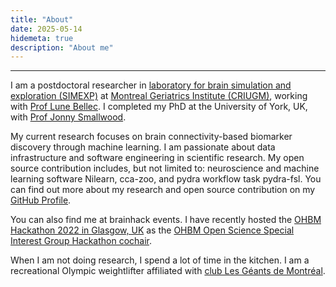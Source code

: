 ```yaml
---
title: "About"
date: 2025-05-14
hidemeta: true
description: "About me"
---
```


--- 

I am a postdoctoral researcher in
[laboratory for brain simulation and exploration (SIMEXP)](https://github.com/SIMEXP) 
at [Montreal Geriatrics Institute (CRIUGM)](https://criugm.qc.ca/en/about-us/who-are-we/), 
working with [Prof Lune Bellec](https://github.com/pbellec/).
I completed my PhD at the University of York, UK, 
with [Prof Jonny Smallwood](https://www.thinclab.ca/).

My current research focuses on brain connectivity-based biomarker discovery through machine learning.
I am passionate about data infrastructure and software engineering in scientific research.
My open source contribution includes, but not limited to: 
neuroscience and machine learning software Nilearn, cca-zoo, and pydra workflow task pydra-fsl.
You can find out more about my research and open source contribution on my [GitHub Profile](https://github.com/htwangtw).

You can also find me at brainhack events.
I have recently hosted the [OHBM Hackathon 2022 in Glasgow, UK](https://ohbm.github.io/hackathon2022/)
as the [OHBM Open Science Special Interest Group Hackathon cochair](https://ohbm.github.io/hackathon2022/team/).

When I am not doing research, I spend a lot of time in the kitchen.
I am a recreational Olympic weightlifter affiliated with [club Les Géants de Montréal](https://geantsdemontreal.com/).
